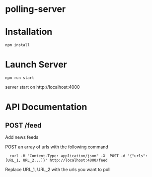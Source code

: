 # polling-server



# Installation

```
npm install
```

# Launch Server
```
npm run start
```
server start on http://localhost:4000

# API Documentation

## POST /feed

Add news feeds

POST an array of urls with the following command 

```
  curl -H "Content-Type: application/json" -X  POST -d '{"urls":[URL_1, URL_2...]}' http://localhost:4000/feed
```

Replace URL_1, URL_2 with the urls you want to poll
